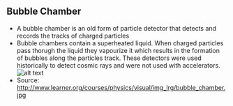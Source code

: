 ## Bubble Chamber
 * A bubble chamber is an old form of particle detector that detects and records the tracks of charged particles
 * Bubble chambers contain a superheated liquid. When charged particles pass thorugh the liquid they vapourize it which results in the formation of bubbles along the particles track. These detectors were used historically to detect cosmic rays and were not used with accelerators.
 ![alt text](/img/BubbleChamber.png "Bubble Chamber")
 * Source: http://www.learner.org/courses/physics/visual/img_lrg/bubble_chamber.jpg
